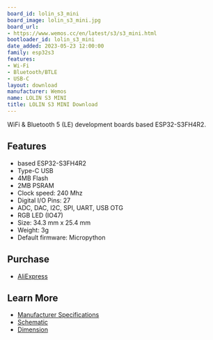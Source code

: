 ```yaml
---
board_id: lolin_s3_mini
board_image: lolin_s3_mini.jpg
board_url:
- https://www.wemos.cc/en/latest/s3/s3_mini.html
bootloader_id: lolin_s3_mini
date_added: 2023-05-23 12:00:00
family: esp32s3
features:
- Wi-Fi
- Bluetooth/BTLE
- USB-C
layout: download
manufacturer: Wemos
name: LOLIN S3 MINI
title: LOLIN S3 MINI Download
---
```


WiFi & Bluetooth 5 (LE) development boards based ESP32-S3FH4R2.

## Features

- based ESP32-S3FH4R2
- Type-C USB
- 4MB Flash
- 2MB PSRAM
- Clock speed: 240 Mhz
- Digital I/O Pins: 27
- ADC, DAC, I2C, SPI, UART, USB OTG
- RGB LED (IO47)
- Size: 34.3 mm x 25.4 mm
- Weight: 3g
- Default firmware: Micropython


## Purchase

* [AliExpress](https://www.aliexpress.com/item/3256805262904443.html)

## Learn More

* [Manufacturer Specifications](https://www.wemos.cc/en/latest/s3/s3_mini.html)
* [Schematic](https://www.wemos.cc/en/latest/_static/files/sch_s3_mini_v1.0.0.pdf)
* [Dimension](https://www.wemos.cc/en/latest/_static/files/dim_s3_mini_v1.0.0.pdf)
